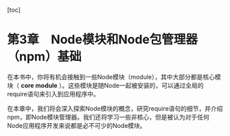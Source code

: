 [toc]

# 第3章　Node模块和Node包管理器（npm）基础

在本书中，你将有机会接触到一些Node模块（module），其中大部分都是核心模块（ **core module** ）。这些模块是随Node一起被安装的，可以通过全局的require语句来引入到应用程序中。

在本章中，我们将会深入探索Node模块的概念，研究require语句的细节，并介绍npm，即Node模块管理器。我们还将学习一些非核心，但是被认为对于任何Node应用程序开发来说都是必不可少的Node模块。

